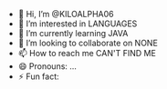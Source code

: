 - 👋 Hi, I’m @KILOALPHA06
- 👀 I’m interested in LANGUAGES
- 🌱 I’m currently learning JAVA
- 💞️ I’m looking to collaborate on NONE
- 📫 How to reach me CAN'T FIND ME
- 😄 Pronouns: ...
- ⚡ Fun fact: 

<!---
KILOALPHA06/KILOALPHA06 is a ✨ special ✨ repository because its `README.md` (this file) appears on your GitHub profile.
You can click the Preview link to take a look at your changes.
--->
